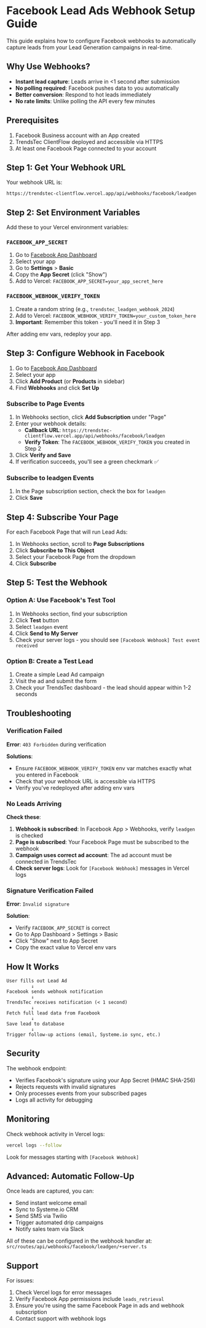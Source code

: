 # Facebook Lead Ads Webhook Setup Guide

This guide explains how to configure Facebook webhooks to automatically capture leads from your Lead Generation campaigns in real-time.

## Why Use Webhooks?

- **Instant lead capture**: Leads arrive in <1 second after submission
- **No polling required**: Facebook pushes data to you automatically
- **Better conversion**: Respond to hot leads immediately
- **No rate limits**: Unlike polling the API every few minutes

## Prerequisites

1. Facebook Business account with an App created
2. TrendsTec ClientFlow deployed and accessible via HTTPS
3. At least one Facebook Page connected to your account

## Step 1: Get Your Webhook URL

Your webhook URL is:
```
https://trendstec-clientflow.vercel.app/api/webhooks/facebook/leadgen
```

## Step 2: Set Environment Variables

Add these to your Vercel environment variables:

### `FACEBOOK_APP_SECRET`
1. Go to [Facebook App Dashboard](https://developers.facebook.com/apps)
2. Select your app
3. Go to **Settings** > **Basic**
4. Copy the **App Secret** (click "Show")
5. Add to Vercel: `FACEBOOK_APP_SECRET=your_app_secret_here`

### `FACEBOOK_WEBHOOK_VERIFY_TOKEN`
1. Create a random string (e.g., `trendstec_leadgen_webhook_2024`)
2. Add to Vercel: `FACEBOOK_WEBHOOK_VERIFY_TOKEN=your_custom_token_here`
3. **Important**: Remember this token - you'll need it in Step 3

After adding env vars, redeploy your app.

## Step 3: Configure Webhook in Facebook

1. Go to [Facebook App Dashboard](https://developers.facebook.com/apps)
2. Select your app
3. Click **Add Product** (or **Products** in sidebar)
4. Find **Webhooks** and click **Set Up**

### Subscribe to Page Events

1. In Webhooks section, click **Add Subscription** under "Page"
2. Enter your webhook details:
   - **Callback URL**: `https://trendstec-clientflow.vercel.app/api/webhooks/facebook/leadgen`
   - **Verify Token**: The `FACEBOOK_WEBHOOK_VERIFY_TOKEN` you created in Step 2
3. Click **Verify and Save**
4. If verification succeeds, you'll see a green checkmark ✅

### Subscribe to leadgen Events

1. In the Page subscription section, check the box for `leadgen`
2. Click **Save**

## Step 4: Subscribe Your Page

For each Facebook Page that will run Lead Ads:

1. In Webhooks section, scroll to **Page Subscriptions**
2. Click **Subscribe to This Object**
3. Select your Facebook Page from the dropdown
4. Click **Subscribe**

## Step 5: Test the Webhook

### Option A: Use Facebook's Test Tool

1. In Webhooks section, find your subscription
2. Click **Test** button
3. Select `leadgen` event
4. Click **Send to My Server**
5. Check your server logs - you should see `[Facebook Webhook] Test event received`

### Option B: Create a Test Lead

1. Create a simple Lead Ad campaign
2. Visit the ad and submit the form
3. Check your TrendsTec dashboard - the lead should appear within 1-2 seconds

## Troubleshooting

### Verification Failed

**Error**: `403 Forbidden` during verification

**Solutions**:
- Ensure `FACEBOOK_WEBHOOK_VERIFY_TOKEN` env var matches exactly what you entered in Facebook
- Check that your webhook URL is accessible via HTTPS
- Verify you've redeployed after adding env vars

### No Leads Arriving

**Check these**:

1. **Webhook is subscribed**: In Facebook App > Webhooks, verify `leadgen` is checked
2. **Page is subscribed**: Your Facebook Page must be subscribed to the webhook
3. **Campaign uses correct ad account**: The ad account must be connected in TrendsTec
4. **Check server logs**: Look for `[Facebook Webhook]` messages in Vercel logs

### Signature Verification Failed

**Error**: `Invalid signature`

**Solution**:
- Verify `FACEBOOK_APP_SECRET` is correct
- Go to App Dashboard > Settings > Basic
- Click "Show" next to App Secret
- Copy the exact value to Vercel env vars

## How It Works

```
User fills out Lead Ad
         ↓
Facebook sends webhook notification
         ↓
TrendsTec receives notification (< 1 second)
         ↓
Fetch full lead data from Facebook
         ↓
Save lead to database
         ↓
Trigger follow-up actions (email, Systeme.io sync, etc.)
```

## Security

The webhook endpoint:
- Verifies Facebook's signature using your App Secret (HMAC SHA-256)
- Rejects requests with invalid signatures
- Only processes events from your subscribed pages
- Logs all activity for debugging

## Monitoring

Check webhook activity in Vercel logs:
```bash
vercel logs --follow
```

Look for messages starting with `[Facebook Webhook]`

## Advanced: Automatic Follow-Up

Once leads are captured, you can:
- Send instant welcome email
- Sync to Systeme.io CRM
- Send SMS via Twilio
- Trigger automated drip campaigns
- Notify sales team via Slack

All of these can be configured in the webhook handler at:
`src/routes/api/webhooks/facebook/leadgen/+server.ts`

## Support

For issues:
1. Check Vercel logs for error messages
2. Verify Facebook App permissions include `leads_retrieval`
3. Ensure you're using the same Facebook Page in ads and webhook subscription
4. Contact support with webhook logs
